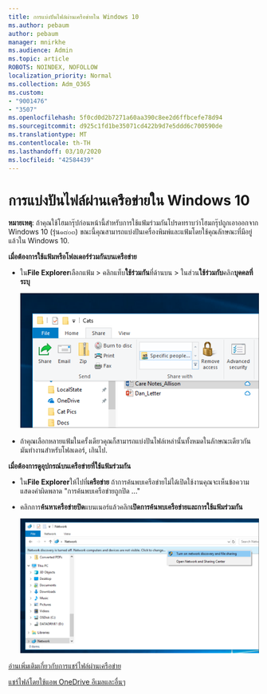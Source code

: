 ```yaml
---
title: การแบ่งปันไฟล์ผ่านเครือข่ายใน Windows 10
ms.author: pebaum
author: pebaum
manager: mnirkhe
ms.audience: Admin
ms.topic: article
ROBOTS: NOINDEX, NOFOLLOW
localization_priority: Normal
ms.collection: Adm_O365
ms.custom:
- "9001476"
- "3507"
ms.openlocfilehash: 5f0cd0d2b7271a60aa390c8ee2d6ffbcefe78d94
ms.sourcegitcommit: d925c1fd1be35071cd422b9d7e5ddd6c700590de
ms.translationtype: MT
ms.contentlocale: th-TH
ms.lasthandoff: 03/10/2020
ms.locfileid: "42584439"
---
```

# <a name="file-sharing-over-a-network-in-windows-10"></a>การแบ่งปันไฟล์ผ่านเครือข่ายใน Windows 10

**หมายเหตุ**: ถ้าคุณใช้โฮมกรุ๊ปก่อนหน้านี้สำหรับการใช้แฟ้มร่วมกันโปรดทราบว่าโฮมกรุ๊ปถูกเอาออกจาก Windows 10 (รุ่น๑๘๐๓) ขณะนี้คุณสามารถแบ่งปันเครื่องพิมพ์และแฟ้มโดยใช้คุณลักษณะที่มีอยู่แล้วใน Windows 10.

**เมื่อต้องการใช้แฟ้มหรือโฟลเดอร์ร่วมกันบนเครือข่าย**

- ใน**File Explorer**เลือกแฟ้ม > คลิกแท็บ**ใช้ร่วมกัน**ที่ด้านบน > ในส่วน**ใช้ร่วมกับ**คลิก**บุคคลที่ระบุ**

    ![แบ่งปันไฟล์กับคนที่ระบุ](media/share-with-specific-people.png)
          
- ถ้าคุณเลือกหลายแฟ้มในครั้งเดียวคุณก็สามารถแบ่งปันไฟล์เหล่านั้นทั้งหมดในลักษณะเดียวกัน มันทำงานสำหรับโฟลเดอร์, เกินไป.

**เมื่อต้องการดูอุปกรณ์บนเครือข่ายที่ใช้แฟ้มร่วมกัน**

- ใน**File Explorer**ให้ไปที่**เครือข่าย** ถ้าการค้นพบเครือข่ายไม่ได้เปิดใช้งานคุณจะเห็นข้อความแสดงคำผิดพลาด "การค้นพบเครือข่ายถูกปิด ..."

- คลิกการ**ค้นหาเครือข่ายปิด**แบนเนอร์แล้วคลิก**เปิดการค้นพบเครือข่ายและการใช้แฟ้มร่วมกัน**

    ![เปิดการค้นพบเครือข่ายและการใช้แฟ้มร่วมกัน](media/turn-on-network-discovery.png)

[อ่านเพิ่มเติมเกี่ยวกับการแชร์ไฟล์ผ่านเครือข่าย](https://support.microsoft.com/help/4092694/windows-10-file-sharing-over-a-network)

[แชร์ไฟล์โดยใช้แอพ OneDrive อีเมลและอื่นๆ](https://support.microsoft.com/help/4027674/windows-10-share-files-in-file-explorer)
